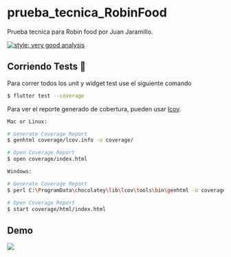 # prueba_tecnica_RobinFood

Prueba tecnica para Robin food por Juan Jaramillo.

[![style: very good analysis](https://img.shields.io/badge/style-very_good_analysis-B22C89.svg)](https://pub.dev/packages/very_good_analysis)



## Corriendo Tests 🧪

Para correr todos los unit y widget test use el siguiente comando

```sh
$ flutter test --coverage 
```
Para ver el reporte generado de cobertura, pueden usar [lcov](https://github.com/linux-test-project/lcov).


```sh
Mac or Linux:

# Generate Coverage Report
$ genhtml coverage/lcov.info -o coverage/

# Open Coverage Report
$ open coverage/index.html
```


```sh
Windows:

# Generate Coverage Report
$ perl C:\ProgramData\chocolatey\lib\lcov\tools\bin\genhtml -o coverage\html coverage\lcov.info

# Open Coverage Report
$ start coverage/html/index.html
```

## Demo

 <img src="https://miro.medium.com/max/500/1*n6xWfOO0Xyue2TXN2JXQvg.gif">  